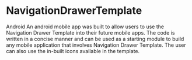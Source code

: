 # NavigationDrawerTemplate
Android
An android mobile app was built to allow users to use the Navigation Drawer Template into their future mobile apps. The code is 
written in a concise manner and can be used as a starting module to build any mobile application that involves Navigation Drawer
Template. The user can also use the in-built icons available in the template.
